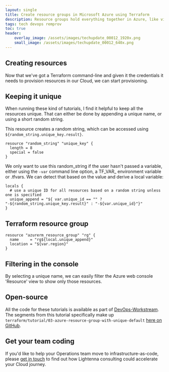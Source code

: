 ```yaml
---
layout: single
title: Create resource groups in Microsoft Azure using Terraform
description: Resource groups hold everything together in Azure, like virtual containers for the resources we provision.
tags: tech devops remprov
toc: true
header:
    overlay_image: /assets/images/techupdate_00012_1920x.png
    small_image: /assets/images/techupdate_00012_640x.png
---
```


## Creating resources
Now that we've got a Terraform command-line and given it the credentials it needs to provision resources in our Cloud, we can start provisioning.

## Keeping it unique
When running these kind of tutorials, I find it helpful to keep all the resources unique.  That can either be done by appending a unique name, or using a short random string.

This resource creates a random string, which can be accessed using `${random_string.unique_key.result}`.
```
resource "random_string" "unique_key" {
  length = 8
  special = false
}
```

We only want to use this random_string if the user hasn't passed a variable, either using the `-var` command line option, a TF_VAR_ environment variable or .tfvars.  We can detect that based on the value and derive a local variable:
```
locals {
  # use a unique ID for all resources based on a random string unless one is specified
  unique_append = "${ var.unique_id == "" ? "-${random_string.unique_key.result}" : "-${var.unique_id}"}"
}
```

## Terraform resource group
```
resource "azurerm_resource_group" "rg" {
  name     = "rg${local.unique_append}"
  location = "${var.region}"
}
```

## Filtering in the console
By selecting a unique name, we can easily filter the Azure web console 'Resource' view to show only those resources.

<!--- @todo insert console screenshot -->

## Open-source
All the code for these tutorials is available as part of [DevOps-Workstream](https://github.com/lightenna/devops-workstream).  The segments from this tutorial specifically make up `terraform/tutorial/03-azure-resource-group-with-unique-default` [here on GitHub](https://github.com/lightenna/devops-workstream/tree/master/terraform/tutorial/03-azure-resource-group-with-unique-default).

## Get your team coding
If you'd like to help your Operations team move to infrastructure-as-code, please [get in touch](/contact) to find out how Lightenna consulting could accelerate your Cloud journey.
